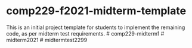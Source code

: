 # comp229-f2021-midterm-template
This is an initial project template for students to implement the remaining code, as per midterm test requirements.
#   c o m p 2 2 9 - m i d t e r m 1  
 #   m i d t e r m 2 0 2 1  
 # midtermtest2299
